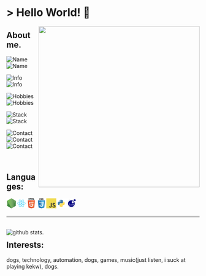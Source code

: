 # > Hello World! 👺

<img align="right" src="https://i.imgur.com/Cj5ebJp.png" width="420" height="420" />

## About me.

![Name](https://img.shields.io/static/v1?label=&message=Name%3A&color=111&style=flat-square)
![Name](https://img.shields.io/static/v1?label=&message=João%20Vitor%20Pugsley.&color=blue&style=flat-square)

![Info](https://img.shields.io/static/v1?label=&message=Info%3A&color=111&style=flat-square)
![Info](https://img.shields.io/static/v1?label=&message=17y,%20male,%20Brazil.&color=blue&style=flat-square)

![Hobbies](https://img.shields.io/static/v1?label=&message=Hobbies%3A&color=111&style=flat-square)
![Hobbies](https://img.shields.io/static/v1?label=&message=play%20games,%20bot%20development.&color=blue&style=flat-square)

![Stack](https://img.shields.io/static/v1?label=&message=Stack%3A&color=111&style=flat-square)
![Stack](https://img.shields.io/static/v1?label=&message=fullstack,%20back-end%20focused.&color=blue&style=flat-square)

![Contact](https://img.shields.io/static/v1?label=&message=Contact%3A&color=111&style=flat-square)
![Contact](https://img.shields.io/static/v1?logo=GMAIL&label=&message=joaopugsleyy%40gmail.com&color=blue&logoColor=white&style=flat-square)
![Contact](https://img.shields.io/static/v1?logo=discord&label=&message=Insannity%230243&color=blue&logoColor=white&style=flat-square)


<br />

## Languages:

<img align="left" alt="Node.js" width="26px" src="https://raw.githubusercontent.com/github/explore/80688e429a7d4ef2fca1e82350fe8e3517d3494d/topics/nodejs/nodejs.png" />
<img align="left" alt="React" width="26px" src="https://raw.githubusercontent.com/github/explore/80688e429a7d4ef2fca1e82350fe8e3517d3494d/topics/react/react.png" />
<img align="left" alt="HTML5" width="26px" src="https://raw.githubusercontent.com/github/explore/80688e429a7d4ef2fca1e82350fe8e3517d3494d/topics/html/html.png" />
<img align="left" alt="CSS3" width="26px" src="https://raw.githubusercontent.com/github/explore/80688e429a7d4ef2fca1e82350fe8e3517d3494d/topics/css/css.png" />
<img align="left" alt="JavaScript" width="26px" src="https://raw.githubusercontent.com/github/explore/80688e429a7d4ef2fca1e82350fe8e3517d3494d/topics/javascript/javascript.png" />
<img align="left" alt="Python" width="26px" src="https://raw.githubusercontent.com/github/explore/80688e429a7d4ef2fca1e82350fe8e3517d3494d/topics/python/python.png"/>
<img align="left" alt="Lua" width="26px" src="https://raw.githubusercontent.com/github/explore/80688e429a7d4ef2fca1e82350fe8e3517d3494d/topics/lua/lua.png" />

<br />
<br />

---

<br />

<img align="left" alt="github stats." src="https://github-readme-stats.vercel.app/api?username=insannityxd&show_icons=true&hide_border=true" />

## Interests:

dogs, technology, automation, dogs, games, music(just listen, i suck at playing kekw), dogs.
